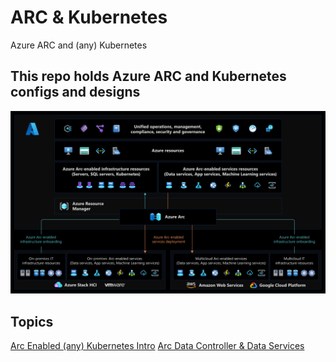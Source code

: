 # ARC & Kubernetes
Azure ARC and (any) Kubernetes 

## This repo holds Azure ARC and Kubernetes configs and designs



![](https://github.com/verboompj/arc_kubernetes/blob/main/pictures/azure-arc-control-plane.png)

## Topics 

[Arc Enabled (any) Kubernetes Intro](https://github.com/verboompj/arc_kubernetes/blob/main/arc_enabled_k3s.md)
[Arc Data Controller & Data Services](https://github.com/verboompj/arc_kubernetes/blob/main/Azure_DC.md)
